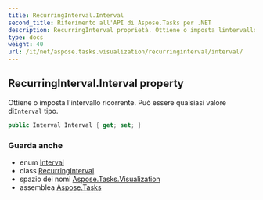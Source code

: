 ```yaml
---
title: RecurringInterval.Interval
second_title: Riferimento all'API di Aspose.Tasks per .NET
description: RecurringInterval proprietà. Ottiene o imposta lintervallo ricorrente. Può essere qualsiasi valore diInterval tipo.
type: docs
weight: 40
url: /it/net/aspose.tasks.visualization/recurringinterval/interval/
---
```

## RecurringInterval.Interval property

Ottiene o imposta l'intervallo ricorrente. Può essere qualsiasi valore di`Interval` tipo.

```csharp
public Interval Interval { get; set; }
```

### Guarda anche

* enum [Interval](../../interval/)
* class [RecurringInterval](../)
* spazio dei nomi [Aspose.Tasks.Visualization](../../recurringinterval/)
* assemblea [Aspose.Tasks](../../../)


